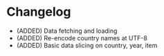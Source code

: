 # Changelog

- (ADDED) Data fetching and loading
- (ADDED) Re-encode country names at UTF-8
- (ADDED) Basic data slicing on country, year, item

